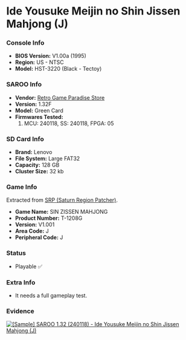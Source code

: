 # Ide Yousuke Meijin no Shin Jissen Mahjong (J)

### Console Info

- <b>BIOS Version:</b> V1.00a (1995)
- <b>Region:</b> US - NTSC
- <b>Model:</b> HST-3220 (Black - Tectoy)

### SAROO Info

- <b>Vendor:</b> [Retro Game Paradise Store](https://s.click.aliexpress.com/e/_DlCqvfB)
- <b>Version:</b> 1.32F
- <b>Model:</b> Green Card
- <b>Firmwares Tested:</b>
  1. MCU: 240118, SS: 240118, FPGA: 05

### SD Card Info

- <b>Brand:</b> Lenovo
- <b>File System:</b> Large FAT32
- <b>Capacity:</b> 128 GB
- <b>Cluster Size:</b> 32 kb

### Game Info

Extracted from [SRP (Saturn Region Patcher)](https://segaxtreme.net/resources/saturn-region-patcher.81/download).

- <b>Game Name:</b> SIN ZISSEN MAHJONG
- <b>Product Number:</b> T-1208G
- <b>Version:</b> V1.001
- <b>Area Code:</b> J
- <b>Peripheral Code:</b> J

### Status

- Playable :white_check_mark:

### Extra Info

- It needs a full gameplay test.

### Evidence

[![[Sample] SAROO 1.32 (240118) - Ide Yousuke Meijin no Shin Jissen Mahjong (J)](https://img.youtube.com/vi/6XtcAtO8Y80/0.jpg)](https://www.youtube.com/watch?v=6XtcAtO8Y80)
